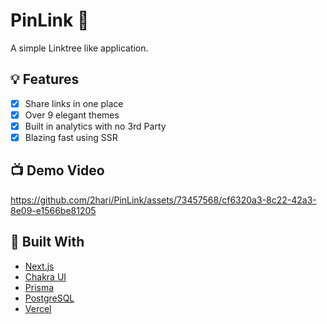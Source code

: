 # PinLink 📌

A simple Linktree like application.

## 💡 Features

- [x] Share links in one place
- [x] Over 9 elegant themes
- [x] Built in analytics with no 3rd Party
- [x] Blazing fast using SSR

## 📺 Demo Video
https://github.com/2hari/PinLink/assets/73457568/cf6320a3-8c22-42a3-8e09-e1566be81205

## 🔨 Built With

- [Next.js](https://nextjs.org/)
- [Chakra UI](https://chakra-ui.com/)
- [Prisma](https://prisma.io/)
- [PostgreSQL](https://www.postgresql.org/)
- [Vercel](https://vercel.com/)





